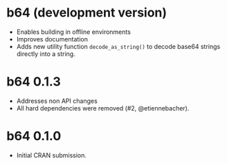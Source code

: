# b64 (development version)

* Enables building in offline environments
* Improves documentation
* Adds new utility function `decode_as_string()` to decode base64 strings directly into a string.

# b64 0.1.3

* Addresses non API changes
* All hard dependencies were removed (#2, @etiennebacher).

# b64 0.1.0

* Initial CRAN submission.
